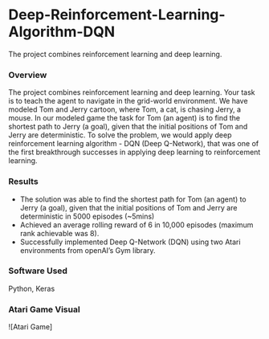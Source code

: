 # Deep-Reinforcement-Learning-Algorithm-DQN
The project combines reinforcement learning and deep learning.

### Overview
The project combines reinforcement learning and deep learning. Your task is to teach the agent to navigate
in the grid-world environment. We have modeled Tom and Jerry cartoon, where Tom, a cat, is chasing Jerry,
a mouse. In our modeled game the task for Tom (an agent) is to find the shortest path to Jerry (a goal),
given that the initial positions of Tom and Jerry are deterministic. To solve the problem, we would apply
deep reinforcement learning algorithm - DQN (Deep Q-Network), that was one of the first breakthrough
successes in applying deep learning to reinforcement learning.

### Results
* The solution was able to find the shortest path for Tom (an agent) to Jerry (a goal), given that the initial positions of Tom and Jerry are deterministic in 5000 episodes (~5mins)
* Achieved an average rolling reward of 6 in 10,000 episodes (maximum rank achievable was 8).
* Successfully implemented Deep Q-Network (DQN) using two Atari environments from openAI’s Gym library. 

### Software Used
Python, Keras

### Atari Game Visual
![Atari Game]
